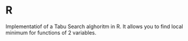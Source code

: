 # R
Implementatiof of a Tabu Search alghoritm in R. It allows you to find local minimum for functions of 2 variables.
